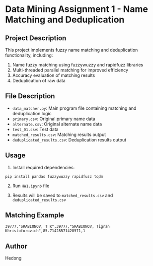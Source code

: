 # Data Mining Assignment 1 - Name Matching and Deduplication

## Project Description
This project implements fuzzy name matching and deduplication functionality, including:

1. Name fuzzy matching using fuzzywuzzy and rapidfuzz libraries
2. Multi-threaded parallel matching for improved efficiency
3. Accuracy evaluation of matching results
4. Deduplication of raw data

## File Description

- `data_matcher.py`: Main program file containing matching and deduplication logic
- `primary.csv`: Original primary name data
- `alternate.csv`: Original alternate name data
- `test_01.csv`: Test data
- `matched_results.csv`: Matching results output
- `deduplicated_results.csv`: Deduplication results output

## Usage

1. Install required dependencies:
```
pip install pandas fuzzywuzzy rapidfuzz tqdm
```

2. Run `HW1.ipynb` file

3. Results will be saved to `matched_results.csv` and `deduplicated_results.csv`

## Matching Example
```
39777,"SRABIONOV, T K",39777,"SRABIONOV, Tigran Khristoforovich",85.71428571428571,1
```

## Author
Hedong